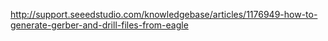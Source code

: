 http://support.seeedstudio.com/knowledgebase/articles/1176949-how-to-generate-gerber-and-drill-files-from-eagle

